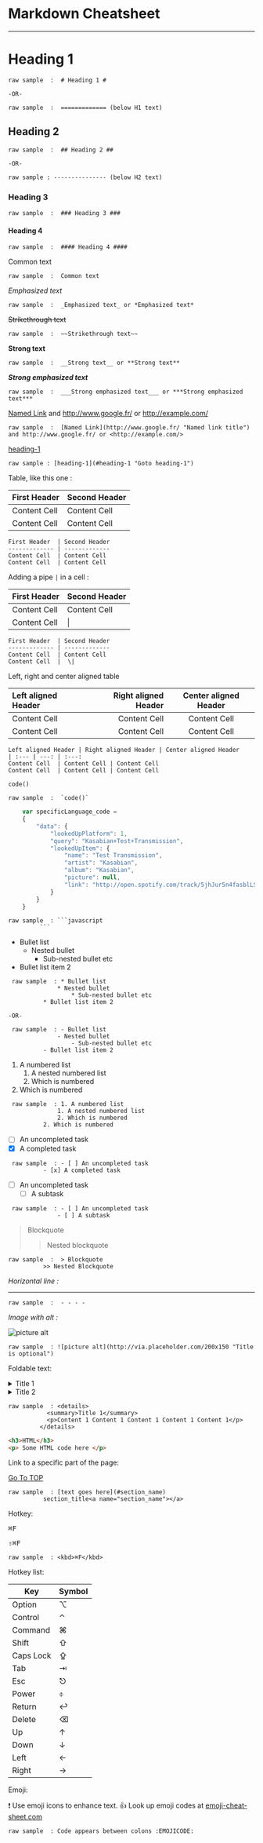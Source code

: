 Markdown Cheatsheet<a name="TOP"></a>
===================

- - - - 
# Heading 1 #

    raw sample  :  # Heading 1 #

    -OR-

    raw sample  :  ============= (below H1 text)

## Heading 2 ##

    raw sample  :  ## Heading 2 ##

    -OR-

    raw sample : --------------- (below H2 text)

### Heading 3 ###

    raw sample  :  ### Heading 3 ###

#### Heading 4 ####

    raw sample  :  #### Heading 4 ####


Common text

    raw sample  :  Common text

_Emphasized text_

    raw sample  :  _Emphasized text_ or *Emphasized text*

~~Strikethrough text~~

    raw sample  :  ~~Strikethrough text~~

__Strong text__

    raw sample  :  __Strong text__ or **Strong text**

___Strong emphasized text___

    raw sample  :  ___Strong emphasized text___ or ***Strong emphasized text***

[Named Link](http://www.google.fr/ "Named link title") and http://www.google.fr/ or <http://example.com/>

    raw sample  :  [Named Link](http://www.google.fr/ "Named link title") and http://www.google.fr/ or <http://example.com/>

[heading-1](#heading-1 "Goto heading-1")
    
    raw sample : [heading-1](#heading-1 "Goto heading-1")

Table, like this one :

First Header  | Second Header
------------- | -------------
Content Cell  | Content Cell
Content Cell  | Content Cell

```
First Header  | Second Header
------------- | -------------
Content Cell  | Content Cell
Content Cell  | Content Cell
```

Adding a pipe `|` in a cell :

First Header  | Second Header
------------- | -------------
Content Cell  | Content Cell
Content Cell  | \|

```
First Header  | Second Header
------------- | -------------
Content Cell  | Content Cell
Content Cell  |  \| 
```

Left, right and center aligned table

Left aligned Header | Right aligned Header | Center aligned Header
| :--- | ---: | :---:
Content Cell  | Content Cell | Content Cell
Content Cell  | Content Cell | Content Cell

```
Left aligned Header | Right aligned Header | Center aligned Header
| :--- | ---: | :---:
Content Cell  | Content Cell | Content Cell
Content Cell  | Content Cell | Content Cell
```

`code()`

    raw sample  :  `code()`

```javascript
    var specificLanguage_code = 
    {
        "data": {
            "lookedUpPlatform": 1,
            "query": "Kasabian+Test+Transmission",
            "lookedUpItem": {
                "name": "Test Transmission",
                "artist": "Kasabian",
                "album": "Kasabian",
                "picture": null,
                "link": "http://open.spotify.com/track/5jhJur5n4fasblLSCOcrTp"
            }
        }
    }
```

    raw sample  : ```javascript
             ```

* Bullet list
    * Nested bullet
        * Sub-nested bullet etc
* Bullet list item 2

~~~
 raw sample  : * Bullet list
              * Nested bullet
                  * Sub-nested bullet etc
          * Bullet list item 2

-OR-

 raw sample  : - Bullet list
              - Nested bullet
                  - Sub-nested bullet etc
          - Bullet list item 2 
~~~

1. A numbered list
    1. A nested numbered list
    2. Which is numbered
2. Which is numbered

~~~
 raw sample  : 1. A numbered list
              1. A nested numbered list
              2. Which is numbered
          2. Which is numbered
~~~

- [ ] An uncompleted task
- [x] A completed task

~~~
 raw sample  : - [ ] An uncompleted task
          - [x] A completed task
~~~

- [ ] An uncompleted task
    - [ ] A subtask

~~~
 raw sample  : - [ ] An uncompleted task
              - [ ] A subtask
~~~

> Blockquote
>> Nested blockquote

    raw sample  :  > Blockquote
              >> Nested Blockquote

_Horizontal line :_
- - - -

    raw sample  :  - - - -

_Image with alt :_

![picture alt](http://via.placeholder.com/200x150 "Title is optional")

    raw sample  : ![picture alt](http://via.placeholder.com/200x150 "Title is optional")

Foldable text:

<details>
  <summary>Title 1</summary>
  <p>Content 1 Content 1 Content 1 Content 1 Content 1</p>
</details>
<details>
  <summary>Title 2</summary>
  <p>Content 2 Content 2 Content 2 Content 2 Content 2</p>
</details>

    raw sample  : <details>
               <summary>Title 1</summary>
               <p>Content 1 Content 1 Content 1 Content 1 Content 1</p>
             </details>

```html
<h3>HTML</h3>
<p> Some HTML code here </p>
```

Link to a specific part of the page:

[Go To TOP](#TOP)
   
    raw sample  : [text goes here](#section_name)
              section_title<a name="section_name"></a>    

Hotkey:

<kbd>⌘F</kbd>

<kbd>⇧⌘F</kbd>

    raw sample  : <kbd>⌘F</kbd>

Hotkey list:

| Key | Symbol |
| --- | --- |
| Option | ⌥ |
| Control | ⌃ |
| Command | ⌘ |
| Shift | ⇧ |
| Caps Lock | ⇪ |
| Tab | ⇥ |
| Esc | ⎋ |
| Power | ⌽ |
| Return | ↩ |
| Delete | ⌫ |
| Up | ↑ |
| Down | ↓ |
| Left | ← |
| Right | → |

Emoji:

:exclamation: Use emoji icons to enhance text. :+1:  Look up emoji codes at [emoji-cheat-sheet.com](http://emoji-cheat-sheet.com/)

    raw sample  : Code appears between colons :EMOJICODE:
